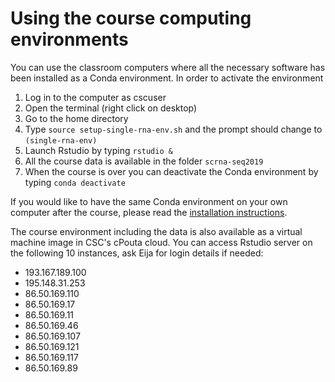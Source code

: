 # Using the course computing environments

You can use the classroom computers where all the necessary software has been installed as a Conda environment. In order to activate the environment
1. Log in to the computer as cscuser
2. Open the terminal (right click on desktop)
3. Go to the home directory
4. Type `source setup-single-rna-env.sh` and the prompt should change to `(single-rna-env)`
5. Launch Rstudio by typing `rstudio &`
6. All the course data is available in the folder `scrna-seq2019`
7. When the course is over you can deactivate the Conda environment by typing `conda deactivate`

If you would like to have the same Conda environment on your own computer after the course, please read the [installation instructions](session-qc/conda_instructions.md). 

The course environment including the data is also available as a virtual machine image in CSC's cPouta cloud. You can access Rstudio server on the following 10 instances, ask Eija for login details if needed:

* 193.167.189.100
* 195.148.31.253
* 86.50.169.110
* 86.50.169.17
* 86.50.169.11
* 86.50.169.46
* 86.50.169.107
* 86.50.169.121
* 86.50.169.117
* 86.50.169.89
